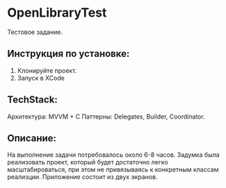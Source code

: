 # OpenLibraryTest

Тестовое задание.

## Инструкция по установке:
1. Клонируйте проект.
2. Запуск в XCode

## TechStack:
Архитектура: MVVM + C
Паттерны: Delegates, Builder, Coordinator.

 ## Описание:
 На выполнение задачи потребовалось около 6-8 часов. Задумка была реализовать проект, который будет достаточно легко масштабироваться, при этом не привязываясь к конкретным классам реализции. Приложение состоит из двух экранов.
